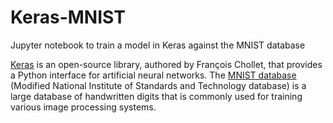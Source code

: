 # Keras-MNIST
Jupyter notebook to train a model in Keras against the MNIST database

[Keras](https://keras.io/) is an open-source library, authored by François Chollet, that provides a Python interface for artificial neural networks.
The [MNIST database](https://en.wikipedia.org/wiki/MNIST_database) (Modified National Institute of Standards and Technology database) is a large database of handwritten digits that is commonly used for training various image processing systems.
